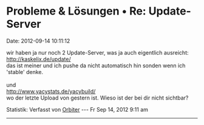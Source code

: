 Probleme & Lösungen • Re: Update-Server
=======================================

Date: 2012-09-14 10:11:12

wir haben ja nur noch 2 Update-Server, was ja auch eigentlich
ausreicht:\
<http://kaskelix.de/update/>\
das ist meiner und ich pushe da nicht automatisch hin sonden wenn ich
\'stable\' denke.\
\
und\
<http://www.yacystats.de/yacybuild/>\
wo der letzte Upload von gestern ist. Wieso ist der bei dir nicht
sichtbar?

Statistik: Verfasst von
[Orbiter](http://forum.yacy-websuche.de/memberlist.php?mode=viewprofile&u=2)
--- Fr Sep 14, 2012 9:11 am

------------------------------------------------------------------------
